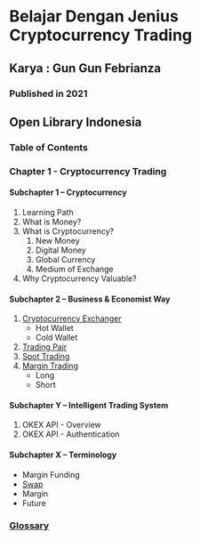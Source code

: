 # Belajar Dengan Jenius Cryptocurrency Trading

## Karya : Gun Gun Febrianza

### Published in 2021



## Open Library Indonesia

### Table of Contents

### Chapter 1 - Cryptocurrency Trading

#### Subchapter 1 – Cryptocurrency

1. Learning Path
2. What is Money?
3. What is Cryptocurrency?
   1. New Money
   2. Digital Money
   3. Global Currency
   4. Medium of Exchange
4. Why Cryptocurrency Valuable?

#### Subchapter 2 – Business & Economist Way

1. [Cryptocurrency Exchanger](https://github.com/gungunfebrianza/Belajar-Dengan-Jenius-Cryptocurrency-Trading/blob/main/ebooks/id/Cryptocurrency%20Trading.md#cryptocurrency-exchanger)
   - Hot Wallet
   - Cold Wallet
2. [Trading Pair](https://github.com/gungunfebrianza/Belajar-Dengan-Jenius-Cryptocurrency-Trading/blob/main/ebooks/id/Cryptocurrency%20Trading.md#trading-pair)
3. [Spot Trading](https://github.com/gungunfebrianza/Belajar-Dengan-Jenius-Cryptocurrency-Trading/blob/main/ebooks/id/Cryptocurrency%20Trading.md#spot-trading)
4. [Margin Trading](https://github.com/gungunfebrianza/Belajar-Dengan-Jenius-Cryptocurrency-Trading/blob/main/ebooks/id/Cryptocurrency%20Trading.md#margin-trading)
   - Long
   - Short

#### Subchapter Y – Intelligent Trading System

1. OKEX API - Overview
2. OKEX API - Authentication

#### Subchapter X – Terminology

- Margin Funding
- [Swap](https://github.com/gungunfebrianza/Belajar-Dengan-Jenius-Cryptocurrency-Trading/blob/main/ebooks/id/Swap.md)
- Margin
- Future

### [Glossary](https://github.com/gungunfebrianza/Belajar-Dengan-Jenius-Cryptocurrency-Trading/blob/main/ebooks/id/Glossary.md)

